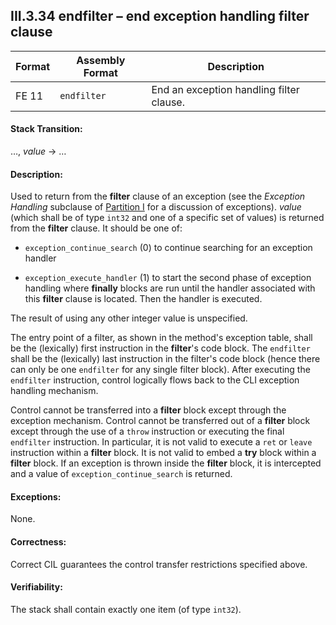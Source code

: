 ## III.3.34 endfilter &ndash; end exception handling filter clause

 | Format | Assembly Format | Description
 | ---- | ---- | ----
 | FE 11 | `endfilter` | End an exception handling filter clause.

#### Stack Transition:

&hellip;, _value_ &rarr; &hellip;

#### Description:

Used to return from the **filter** clause of an exception (see the _Exception Handling_ subclause of [Partition I](#todo-missing-hyperlink) for a discussion of exceptions). _value_ (which shall be of type `int32` and one of a specific set of values) is returned from the **filter** clause. It should be one of:

 * `exception_continue_search` (0) to continue searching for an exception handler

 * `exception_execute_handler` (1) to start the second phase of exception handling where **finally** blocks are run until the handler associated with this **filter** clause is located. Then the handler is executed.

The result of using any other integer value is unspecified.

The entry point of a filter, as shown in the method's exception table, shall be the (lexically) first instruction in the **filter**'s code block. The `endfilter` shall be the (lexically) last instruction in the filter's code block (hence there can only be one `endfilter` for any single filter block). After executing the `endfilter` instruction, control logically flows back to the CLI exception handling mechanism.

Control cannot be transferred into a **filter** block except through the exception mechanism. Control cannot be transferred out of a **filter** block except through the use of a `throw` instruction or executing the final `endfilter` instruction. In particular, it is not valid to execute a `ret` or `leave` instruction within a **filter** block. It is not valid to embed a **try** block within a **filter** block. If an exception is thrown inside the **filter** block, it is intercepted and a value of `exception_continue_search` is returned.

#### Exceptions:

None.

#### Correctness:

Correct CIL guarantees the control transfer restrictions specified above.

#### Verifiability:

The stack shall contain exactly one item (of type `int32`).
